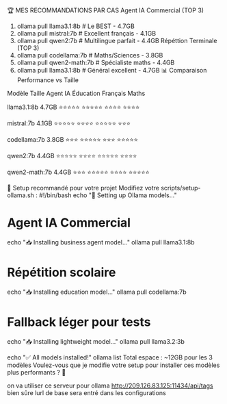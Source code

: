 🏆 MES RECOMMANDATIONS PAR CAS
Agent IA Commercial (TOP 3)
1. ollama pull llama3.1:8b     # Le BEST - 4.7GB
2. ollama pull mistral:7b      # Excellent français - 4.1GB  
3. ollama pull qwen2:7b        # Multilingue parfait - 4.4GB
Répéttion Terminale (TOP 3)
1. ollama pull codellama:7b         # Maths/Sciences - 3.8GB
2. ollama pull qwen2-math:7b        # Spécialiste maths - 4.4GB
3. ollama pull llama3.1:8b          # Général excellent - 4.7GB
📊 Comparaison Performance vs Taille



Modèle
Taille
Agent IA
Éducation
Français
Maths



llama3.1:8b
4.7GB
⭐⭐⭐⭐⭐
⭐⭐⭐⭐⭐
⭐⭐⭐⭐
⭐⭐⭐⭐


mistral:7b
4.1GB
⭐⭐⭐⭐⭐
⭐⭐⭐⭐
⭐⭐⭐⭐⭐
⭐⭐⭐


codellama:7b
3.8GB
⭐⭐⭐
⭐⭐⭐⭐⭐
⭐⭐⭐
⭐⭐⭐⭐⭐


qwen2:7b
4.4GB
⭐⭐⭐⭐⭐
⭐⭐⭐⭐
⭐⭐⭐⭐⭐
⭐⭐⭐⭐


qwen2-math:7b
4.4GB
⭐⭐⭐
⭐⭐⭐⭐⭐
⭐⭐⭐⭐
⭐⭐⭐⭐⭐


🚀 Setup recommandé pour votre projet
Modifiez votre scripts/setup-ollama.sh :
#!/bin/bash
echo "🚀 Setting up Ollama models..."

# Agent IA Commercial
echo "📥 Installing business agent model..."
ollama pull llama3.1:8b

# Répétition scolaire  
echo "📥 Installing education model..."
ollama pull codellama:7b

# Fallback léger pour tests
echo "📥 Installing lightweight model..."
ollama pull llama3.2:3b

echo "✅ All models installed!"
ollama list
Total espace : ~12GB pour les 3 modèles
Voulez-vous que je modifie votre setup pour installer ces modèles plus performants ? 🎯


on va utiliser ce serveur pour ollama http://209.126.83.125:11434/api/tags
bien sûre lurl de base sera entré dans les configurations